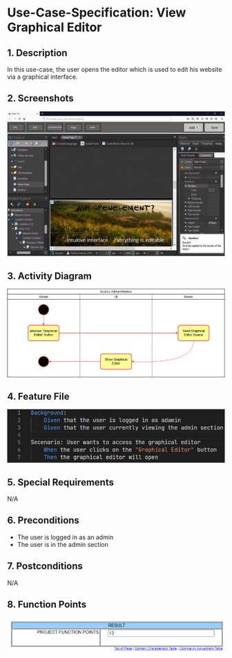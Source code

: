 # Use-Case-Specification: View Graphical Editor 
## 1. Description
In this use-case, the user opens the editor which is used to edit his website via a graphical interface.
## 2. Screenshots
![AdminWindow.png](https://github.com/IkindoWebEdit/ikindo-docs/blob/main/UC_GraphicalEditor.png)
## 3. Activity Diagram
![ActivityDiagram.png](https://github.com/IkindoWebEdit/ikindo-docs/blob/main/ActivityDiagram_ViewGraphicalEditor.png)
## 4. Feature File
![ActivityDiagram.png](https://github.com/IkindoWebEdit/ikindo-docs/blob/main/Narrative_GraphicalEditor.png)
## 5. Special Requirements
N/A
## 6. Preconditions
 - The user is logged in as an admin
 - The user is in the admin section
## 7. Postconditions
N/A
## 8. Function Points
![FunctionPoints.png](https://github.com/IkindoWebEdit/ikindo-docs/blob/main/FP_calc_pics/viewgraphicaleditorResult.png)
